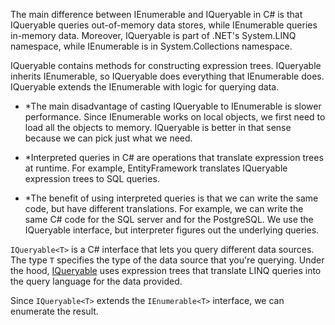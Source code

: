 The main difference between IEnumerable and IQueryable in C# is that IQueryable queries out-of-memory data stores, while IEnumerable queries in-memory data. Moreover, IQueryable is part of .NET's System.LINQ namespace, while IEnumerable is in System.Collections namespace.

IQueryable contains methods for constructing expression trees. IQueryable inherits IEnumerable, so IQueryable does everything that IEnumerable does. IQueryable extends the IEnumerable with logic for querying data.

- *The main disadvantage of casting IQueryable to IEnumerable is slower performance. Since IEnumerable works on local objects, we first need to load all the objects to memory. IQueryable is better in that sense because we can pick just what we need. 

- *Interpreted queries in C# are operations that translate expression trees at runtime. For example, EntityFramework translates IQueryable expression trees to SQL queries.

- *The benefit of using interpreted queries is that we can write the same code, but have different translations. For example, we can write the same C# code for the SQL server and for the PostgreSQL. We use the IQueryable interface, but interpreter figures out the underlying queries.

`IQueryable<T>` is a C# interface that lets you query different data sources. The type `T` specifies the type of the data source that you're querying. Under the hood, [IQueryable](https://docs.microsoft.com/en-us/dotnet/api/system.linq.iqueryable-1) uses expression trees that translate LINQ queries into the query language for the data provided.

Since `IQueryable<T>` extends the `IEnumerable<T>` interface, we can enumerate the result.

